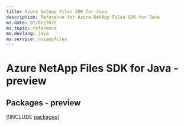 ```yaml
---
title: Azure NetApp Files SDK for Java
description: Reference for Azure NetApp Files SDK for Java
ms.date: 07/07/2025
ms.topic: reference
ms.devlang: java
ms.service: netappfiles
---
```

# Azure NetApp Files SDK for Java - preview
## Packages - preview
[!INCLUDE [packages](netapp-files-index.md)]